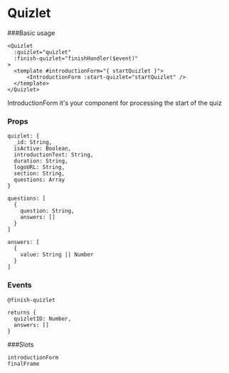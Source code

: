 # Quizlet

###Basic usage
```
<Quizlet
  :quizlet="quizlet"
  :finish-quizlet="finishHandler($event)"
>
  <template #introductionForm="{ startQuizlet }">
      <IntroductionForm :start-quizlet="startQuizlet" />
  </template>
</Quizlet>
```
IntroductionForm it's your component for processing the start of the quiz

### Props
```
quizlet: {
  _id: String,
  isActive: Boolean,
  introductionText: String,
  duration: String,
  logoURL: String,
  section: String,
  questions: Array
}

questions: [
  {
    question: String,
    answers: []
  }
]

answers: [
  {
    value: String || Number
  }
]
```

### Events
```
@finish-quizlet

returns {
  quizletID: Number,
  answers: []
}
```

###Slots
```
introductionForm
finalFrame
```
